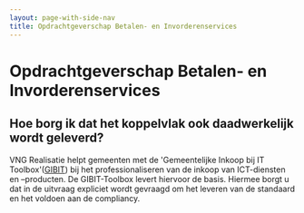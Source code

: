 ```yaml
---
layout: page-with-side-nav
title: Opdrachtgeverschap Betalen- en Invorderenservices
---
```

# Opdrachtgeverschap Betalen- en Invorderenservices

## Hoe borg ik dat het koppelvlak ook daadwerkelijk wordt geleverd?

VNG Realisatie helpt gemeenten met de 'Gemeentelijke Inkoop bij IT Toolbox'([GIBIT](https://vng.nl/projecten/gibit)) bij het professionaliseren van de inkoop van ICT-diensten en –producten. De GIBIT-Toolbox levert hiervoor de basis. Hiermee borgt u dat in de uitvraag expliciet wordt gevraagd om het leveren van de standaard en het voldoen aan de compliancy.
